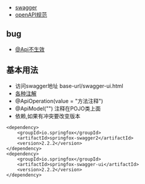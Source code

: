 - [swagger](https://swagger.io/docs/)
- [openAPI规范](https://github.com/OAI/OpenAPI-Specification/blob/main/versions/3.0.2.md)
## bug
- [@Api不生效](https://blog.csdn.net/qq_38366063/article/details/89971234) 
## 基本用法 
- 访问swagger地址 base-url/swagger-ui.html
- [各种注解](https://blog.csdn.net/xiaojin21cen/article/details/78654652)
- @ApiOperation(value = "方法注释")
- @ApiModel("") 注释在POJO类上面
- 依赖,如果有冲突要改变版本
```
<dependency>
    <groupId>io.springfox</groupId>
    <artifactId>springfox-swagger2</artifactId>
    <version>2.2.2</version>
</dependency>
<dependency>
    <groupId>io.springfox</groupId>
    <artifactId>springfox-swagger-ui</artifactId>
    <version>2.2.2</version>
</dependency>
```
